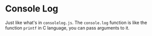 # Console Log

Just like what's in `consolelog.js`. The `console.log` function is like the function `printf` in C language, you can pass arguments to it.
